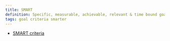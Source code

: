 ```yaml
---
title: SMART
definition: Specific, measurable, achievable, relevant & time bound goals
tags: goal criteria smarter
---
```


- [SMART criteria](https://en.wikipedia.org/wiki/SMART_criteria)
